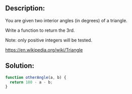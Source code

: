 ## Description:

You are given two interior angles (in degrees) of a triangle.

Write a function to return the 3rd.

Note: only positive integers will be tested.

https://en.wikipedia.org/wiki/Triangle


 ## Solution:
 
```javascript
function otherAngle(a, b) {
  return 180 - a - b;
}
```